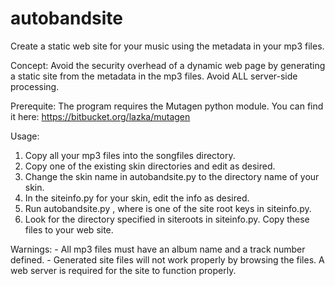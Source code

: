 # autobandsite
Create a static web site for your music using the metadata in your mp3 files.

Concept: Avoid the security overhead of a dynamic web page by generating a static site from the metadata in the mp3 files. Avoid ALL server-side processing.

Prerequite: The program requires the Mutagen python module. You can find it here: https://bitbucket.org/lazka/mutagen

Usage: 

1. Copy all your mp3 files into the songfiles directory.
2. Copy one of the existing skin directories and edit as desired.
3. Change the skin name in autobandsite.py to the directory name of your skin.
4. In the siteinfo.py for your skin, edit the info as desired.
4. Run autobandsite.py <build target>, where <build target> is one of the site root keys in siteinfo.py.
5. Look for the directory specified in siteroots in siteinfo.py. Copy these files to your web site.

Warnings: 
	- All mp3 files must have an album name and a track number defined.
	- Generated site files will not work properly by browsing the files. 
	  A web server is required for the site to function properly. 

